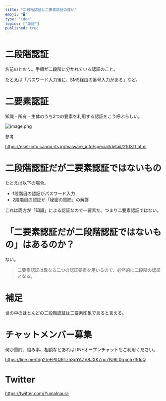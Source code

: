 ```yaml
---
title: "二段階認証と二要素認証の違い"
emoji: "🖥"
type: "idea"
topics: ["認証"]
published: true
---
```


# 二段階認証

名前のとおり。手順が二段階に分かれている認証のこと。

たとえば「パスワード入力後に、SMS経由の番号入力がある」など。

# 二要素認証

知識・所有・生体のうち2つの要素を利用する認証をこう呼ぶらしい。

![image.png](https://qiita-image-store.s3.ap-northeast-1.amazonaws.com/0/89618/4a45e92b-5e0c-6ad0-8303-e8def2e0de01.png)


参考

https://eset-info.canon-its.jp/malware_info/special/detail/210311.html


# 二段階認証だが二要素認証ではないもの

たとえば以下の場合。

- 1段階目の認証がパスワード入力
- 2段階目の認証が「秘密の質問」の解答

これは両方が「知識」による認証なので一要素だ。つまり二要素認証ではない。

# 「二要素認証だが二段階認証ではないもの」はあるのか？

ない。

>二要素認証は異なる二つの認証要素を用いるので、必然的に二段階の認証となる。

# 補足

世の中のほとんどの二段階認証は二要素印象であると言える。



<!-- Update From Qiita API -->

# チャットメンバー募集


何か質問、悩み事、相談などあればLINEオープンチャットもご利用ください。

https://line.me/ti/g2/eEPltQ6Tzh3pYAZV8JXKZqc7PJ6L0rpm573dcQ


# Twitter

https://twitter.com/YumaInaura

<!-- Update From Qiita API -->

